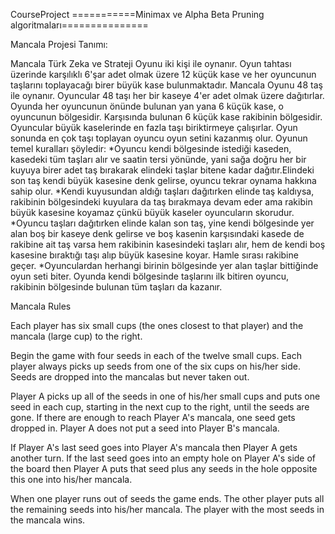 CourseProject
===========Minimax ve Alpha Beta Pruning algoritmaları===============

Mancala Projesi Tanımı:

Mancala Türk Zeka ve Strateji Oyunu iki kişi ile oynanır. 
Oyun tahtası üzerinde karşılıklı 6'şar adet olmak üzere 12 küçük kase ve 
her oyuncunun taşlarını toplayacağı birer büyük kase bulunmaktadır. 
Mancala Oyunu 48 taş ile oynanır.
Oyuncular 48 taşı her bir kaseye 4'er adet olmak üzere dağıtırlar. 
Oyunda her oyuncunun önünde bulunan yan yana 6 küçük kase, o oyuncunun 
bölgesidir. 
Karşısında bulunan 6 küçük kase rakibinin bölgesidir. 
Oyuncular büyük kaselerinde en fazla taşı biriktirmeye çalışırlar. 
Oyun sonunda en çok taşı toplayan oyuncu oyun setini kazanmış olur. 
Oyunun temel kuralları şöyledir:
*Oyuncu kendi bölgesinde istediği kaseden, kasedeki tüm taşları alır ve 
saatin tersi yönünde, yani sağa doğru her bir kuyuya birer adet taş bırakarak
elindeki taşlar bitene kadar dağıtır.Elindeki son taş kendi büyük kasesine denk 
gelirse, oyuncu tekrar oynama hakkına sahip olur.
*Kendi kuyusundan aldığı taşları dağıtırken elinde taş kaldıysa, rakibinin 
bölgesindeki kuyulara da taş bırakmaya devam eder ama rakibin büyük kasesine 
koyamaz çünkü büyük kaseler oyuncuların skorudur.
*Oyuncu taşları dağıtırken elinde kalan son taş, yine kendi bölgesinde yer alan 
boş bir kaseye denk gelirse ve boş kasenin karşısındaki kasede de rakibine ait 
taş varsa hem rakibinin kasesindeki taşları alır, hem de kendi boş kasesine 
bıraktığı taşı alıp büyük kasesine koyar. Hamle sırası rakibine geçer. 
*Oyunculardan herhangi birinin bölgesinde yer alan taşlar bittiğinde oyun 
seti biter. Oyunda kendi bölgesinde taşlarını ilk bitiren oyuncu, rakibinin 
bölgesinde bulunan tüm taşları da kazanır.


Mancala Rules 

Each player has six small cups (the ones closest to that player) 
and the mancala (large cup) to the right. 
 
Begin the game with four seeds in each of the twelve small 
cups. Each player always picks up seeds from one of the six 
cups on his/her side. Seeds are dropped into the mancalas but 
never taken out. 
 
Player A picks up all of the seeds in one of his/her small cups 
and puts one seed in each cup, starting in the next cup to the 
right, until the seeds are gone. If there are enough to reach 
Player A's mancala, one seed gets dropped in. Player A does 
not put a seed into Player B's mancala. 
 
If Player A's last seed goes into Player A's mancala then Player 
A gets another turn. If the last seed goes into an empty hole on 
Player A's side of the board then Player A puts that seed plus 
any seeds in the hole opposite this one into his/her mancala. 
 
When one player runs out of seeds the game ends. The other 
player puts all the remaining seeds into his/her mancala. The 
player with the most seeds in the mancala wins. 
